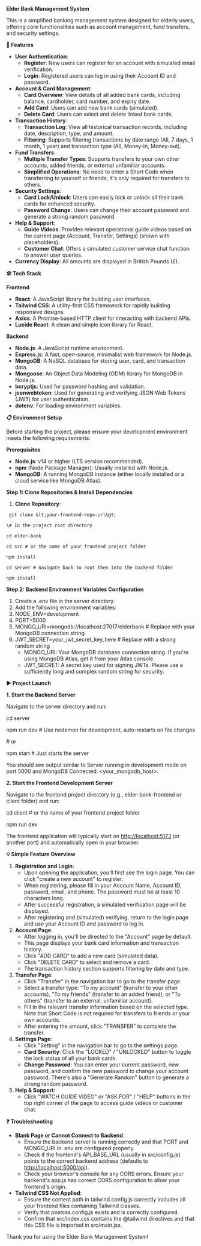 **Elder Bank Management System**

This is a simplified banking management system designed for elderly users, offering core functionalities such as account management, fund transfers, and security settings.

**🚀 Features**

- **User Authentication**:
  - **Register**: New users can register for an account with simulated email verification.
  - **Login**: Registered users can log in using their Account ID and password.
- **Account & Card Management**:
  - **Card Overview**: View details of all added bank cards, including balance, cardholder, card number, and expiry date.
  - **Add Card**: Users can add new bank cards (simulated).
  - **Delete Card**: Users can select and delete linked bank cards.
- **Transaction History**:
  - **Transaction Log**: View all historical transaction records, including date, description, type, and amount.
  - **Filtering**: Supports filtering transactions by date range (All, 7 days, 1 month, 1 year) and transaction type (All, Money-in, Money-out).
- **Fund Transfers**:
  - **Multiple Transfer Types**: Supports transfers to your own other accounts, added friends, or external unfamiliar accounts.
  - **Simplified Operations**: No need to enter a Short Code when transferring to yourself or friends; it's only required for transfers to others.
- **Security Settings**:
  - **Card Lock/Unlock**: Users can easily lock or unlock all their bank cards for enhanced security.
  - **Password Change**: Users can change their account password and generate a strong random password.
- **Help & Support**:
  - **Guide Videos**: Provides relevant operational guide videos based on the current page (Account, Transfer, Settings) (shown with placeholders).
  - **Customer Chat**: Offers a simulated customer service chat function to answer user queries.
- **Currency Display**: All amounts are displayed in British Pounds (£).

**🛠️ Tech Stack**

**Frontend**

- **React**: A JavaScript library for building user interfaces.
- **Tailwind CSS**: A utility-first CSS framework for rapidly building responsive designs.
- **Axios**: A Promise-based HTTP client for interacting with backend APIs.
- **Lucide React**: A clean and simple icon library for React.

**Backend**

- **Node.js**: A JavaScript runtime environment.
- **Express.js**: A fast, open-source, minimalist web framework for Node.js.
- **MongoDB**: A NoSQL database for storing user, card, and transaction data.
- **Mongoose**: An Object Data Modeling (ODM) library for MongoDB in Node.js.
- **bcryptjs**: Used for password hashing and validation.
- **jsonwebtoken**: Used for generating and verifying JSON Web Tokens (JWT) for user authentication.
- **dotenv**: For loading environment variables.

**📋 Environment Setup**

Before starting the project, please ensure your development environment meets the following requirements:

**Prerequisites**

- **Node.js**: v14 or higher (LTS version recommended).
- **npm** (Node Package Manager): Usually installed with Node.js.
- **MongoDB**: A running MongoDB instance (either locally installed or a cloud service like MongoDB Atlas).

**Step 1: Clone Repositories & Install Dependencies**

1. **Clone Repository**:

```
 git clone &lt;your-frontend-repo-url&gt;
```

```
\# In the project root directory

cd elder-bank

cd src # or the name of your frontend project folder

npm install

cd server # navigate back to root then into the backend folder

npm install
```

**Step 2: Backend Environment Variables Configuration**

1. Create a .env file in the server directory.
2. Add the following environment variables:
3. NODE_ENV=development
4. PORT=5000
5. MONGO_URI=mongodb://localhost:27017/elderbank # Replace with your MongoDB connection string
6. JWT_SECRET=your_jwt_secret_key_here # Replace with a strong random string
   - MONGO_URI: Your MongoDB database connection string. If you're using MongoDB Atlas, get it from your Atlas console.
   - JWT_SECRET: A secret key used for signing JWTs. Please use a sufficiently long and complex random string for security.

**▶️ Project Launch**

**1\. Start the Backend Server**

Navigate to the server directory and run:

cd server

npm run dev # Use nodemon for development, auto-restarts on file changes

\# or

npm start # Just starts the server

You should see output similar to Server running in development mode on port 5000 and MongoDB Connected: &lt;your_mongodb_host&gt;.

**2\. Start the Frontend Development Server**

Navigate to the frontend project directory (e.g., elder-bank-frontend or client folder) and run:

cd client # or the name of your frontend project folder

npm run dev

The frontend application will typically start on <http://localhost:5173> (or another port) and automatically open in your browser.

**💡 Simple Feature Overview**

1. **Registration and Login**:
   - Upon opening the application, you'll first see the login page. You can click "create a new account" to register.
   - When registering, please fill in your Account Name, Account ID, password, email, and phone. The password must be at least 10 characters long.
   - After successful registration, a simulated verification page will be displayed.
   - After registering and (simulated) verifying, return to the login page and use your Account ID and password to log in.
2. **Account Page**:
   - After logging in, you'll be directed to the "Account" page by default.
   - This page displays your bank card information and transaction history.
   - Click "ADD CARD" to add a new card (simulated data).
   - Click "DELETE CARD" to select and remove a card.
   - The transaction history section supports filtering by date and type.
3. **Transfer Page**:
   - Click "Transfer" in the navigation bar to go to the transfer page.
   - Select a transfer type: "To my account" (transfer to your other accounts), "To my friends" (transfer to an added friend), or "To others" (transfer to an external, unfamiliar account).
   - Fill in the relevant transfer information based on the selected type. Note that Short Code is not required for transfers to friends or your own accounts.
   - After entering the amount, click "TRANSFER" to complete the transfer.
4. **Settings Page**:
   - Click "Setting" in the navigation bar to go to the settings page.
   - **Card Security**: Click the "LOCKED" / "UNLOCKED" button to toggle the lock status of all your bank cards.
   - **Change Password**: You can enter your current password, new password, and confirm the new password to change your account password. There's also a "Generate Random" button to generate a strong random password.
5. **Help & Support**:
   - Click "WATCH GUIDE VIDEO" or "ASK FOR" / "HELP" buttons in the top right corner of the page to access guide videos or customer chat.

**❓ Troubleshooting**

- **Blank Page or Cannot Connect to Backend**:
  - Ensure the backend server is running correctly and that PORT and MONGO_URI in .env are configured properly.
  - Check if the frontend's API_BASE_URL (usually in src/config.js) points to the correct backend address (defaults to <http://localhost:5000/api>).
  - Check your browser's console for any CORS errors. Ensure your backend's app.js has correct CORS configuration to allow your frontend's origin.
- **Tailwind CSS Not Applied**:
  - Ensure the content path in tailwind.config.js correctly includes all your frontend files containing Tailwind classes.
  - Verify that postcss.config.js exists and is correctly configured.
  - Confirm that src/index.css contains the @tailwind directives and that this CSS file is imported in src/main.jsx.

Thank you for using the Elder Bank Management System!

